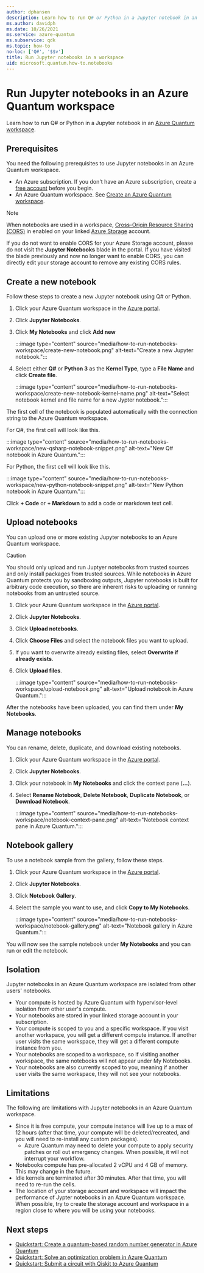 ```yaml
---
author: dphansen
description: Learn how to run Q# or Python in a Jupyter notebook in an Azure Quantum workspace.
ms.author: davidph
ms.date: 10/26/2021
ms.service: azure-quantum
ms.subservice: qdk
ms.topic: how-to
no-loc: ['Q#', '$$v']
title: Run Jupyter notebooks in a workspace
uid: microsoft.quantum.how-to.notebooks
---
```


# Run Jupyter notebooks in an Azure Quantum workspace

Learn how to run Q# or Python in a Jupyter notebook in an [Azure Quantum workspace](xref:microsoft.quantum.how-to.workspace).

## Prerequisites

You need the following prerequisites to use Jupyter notebooks in an Azure Quantum workspace.

- An Azure subscription. If you don't have an Azure subscription, create a [free account](https://azure.microsoft.com/free/) before you begin.
- An Azure Quantum workspace. See [Create an Azure Quantum workspace](xref:microsoft.quantum.how-to.workspace).

> [!NOTE]
> When notebooks are used in a workspace, [Cross-Origin Resource Sharing (CORS)](/rest/api/storageservices/cross-origin-resource-sharing--cors--support-for-the-azure-storage-services) in enabled on your linked [Azure Storage](/azure/storage/) account.
> 
> If you do not want to enable CORS for your Azure Storage account, please do not visit the **Jupyter Notebooks** blade in the portal. If you have visited the blade previously and now no longer want to enable CORS, you can directly edit your storage account to remove any existing CORS rules.

## Create a new notebook

Follow these steps to create a new Jupyter notebook using Q# or Python.

1. Click your Azure Quantum workspace in the [Azure portal](https://portal.azure.com).
1. Click **Jupyter Notebooks**.
1. Click **My Notebooks** and click **Add new**

    :::image type="content" source="media/how-to-run-notebooks-workspace/create-new-notebook.png" alt-text="Create a new Jupyter notebook.":::

1. Select either **Q#** or **Python 3** as the **Kernel Type**, type a **File Name** and click **Create file**.

    :::image type="content" source="media/how-to-run-notebooks-workspace/create-new-notebook-kernel-name.png" alt-text="Select notebook kernel and file name for a new Jypter notebook.":::

The first cell of the notebook is populated automatically with the connection string to the Azure Quantum workspace.

For Q#, the first cell will look like this.

:::image type="content" source="media/how-to-run-notebooks-workspace/new-qsharp-notebook-snippet.png" alt-text="New Q# notebook in Azure Quantum.":::

For Python, the first cell will look like this.

:::image type="content" source="media/how-to-run-notebooks-workspace/new-python-notebook-snippet.png" alt-text="New Python notebook in Azure Quantum.":::

Click **+ Code** or **+ Markdown** to add a code or markdown text cell.

## Upload notebooks

You can upload one or more existing Jupyter notebooks to an Azure Quantum workspace.

> [!CAUTION]
> You should only upload and run Juptyer notebooks from trusted sources and only install packages from trusted sources. While notebooks in Azure Quantum protects you by sandboxing outputs, Jupyter notebooks is built for arbitrary code execution, so there are inherent risks to uploading or running notebooks from an untrusted source.

1. Click your Azure Quantum workspace in the [Azure portal](https://portal.azure.com).
1. Click **Jupyter Notebooks**.
1. Click **Upload notebooks**.
1. Click **Choose Files** and select the notebook files you want to upload.
1. If you want to overwrite already existing files, select **Overwrite if already exists**.
1. Click **Upload files**.

    :::image type="content" source="media/how-to-run-notebooks-workspace/upload-notebook.png" alt-text="Upload notebook in Azure Quantum.":::

After the notebooks have been uploaded, you can find them under **My Notebooks**.

## Manage notebooks

You can rename, delete, duplicate, and download existing notebooks.

1. Click your Azure Quantum workspace in the [Azure portal](https://portal.azure.com).
1. Click **Jupyter Notebooks**.
1. Click your notebook in **My Notebooks** and click the context pane (**...**).
1. Select **Rename Notebook**, **Delete Notebook**, **Duplicate Notebook**, or **Download Notebook**.

    :::image type="content" source="media/how-to-run-notebooks-workspace/notebook-context-pane.png" alt-text="Notebook context pane in Azure Quantum.":::

## Notebook gallery

To use a notebook sample from the gallery, follow these steps.

1. Click your Azure Quantum workspace in the [Azure portal](https://portal.azure.com).
1. Click **Jupyter Notebooks**.
1. Click **Notebook Gallery**.
1. Select the sample you want to use, and click **Copy to My Notebooks**.

    :::image type="content" source="media/how-to-run-notebooks-workspace/notebook-gallery.png" alt-text="Notebook gallery in Azure Quantum.":::

You will now see the sample notebook under **My Notebooks** and you can run or edit the notebook.

## Isolation

Jupyter notebooks in an Azure Quantum workspace are isolated from other users' notebooks.

- Your compute is hosted by Azure Quantum with hypervisor-level isolation from other user's compute.
- Your notebooks are stored in your linked storage account in your subscription.
- Your compute is scoped to you and a specific workspace. If you visit another workspace, you will get a different compute instance. If another user visits the same workspace, they will get a different compute instance from you.
- Your notebooks are scoped to a workspace, so if visiting another workspace, the same notebooks will not appear under My Notebooks.
- Your notebooks are also currently scoped to you, meaning if another user visits the same workspace, they will not see your notebooks.

## Limitations

The following are limitations with Jupyter notebooks in an Azure Quantum workspace.

- Since it is free compute, your compute instance will live up to a max of 12 hours (after that time, your compute will be deleted/recreated, and you will need to re-install any custom packages).
    - Azure Quantum may need to delete your compute to apply security patches or roll out emergency changes. When possible, it will not interrupt your workflow.
- Notebooks compute has pre-allocated 2 vCPU and 4 GB of memory. This may change in the future.
- Idle kernels are terminated after 30 minutes. After that time, you will need to re-run the cells.
- The location of your storage account and workspace will impact the performance of Jypter notebooks in an Azure Quantum workspace. When possible, try to create the storage account and workspace in a region close to where you will be using your notebooks.

## Next steps

- [Quickstart: Create a quantum-based random number generator in Azure Quantum](xref:microsoft.quantum.quickstarts.computing)
- [Quickstart: Solve an optimization problem in Azure Quantum](xref:microsoft.quantum.quickstarts.optimization.qio)
- [Quickstart: Submit a circuit with Qiskit to Azure Quantum](xref:microsoft.quantum.quickstarts.computing.qiskit)
